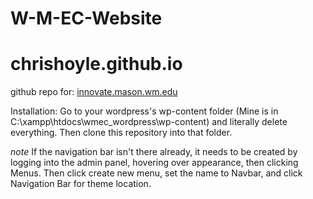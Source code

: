 # W-M-EC-Website
# chrishoyle.github.io

github repo for: <a href="http://innovate.mason.wm.edu">innovate.mason.wm.edu</a>

Installation: 
Go to your wordpress's wp-content folder (Mine is in C:\xampp\htdocs\wmec_wordpress\wp-content) and literally delete everything. Then clone this repository into that folder.

*note* 
If the navigation bar isn't there already, it needs to be created by logging into the admin panel, hovering over appearance, then clicking Menus. Then click create new menu, set the name to Navbar, and click Navigation Bar for theme location.